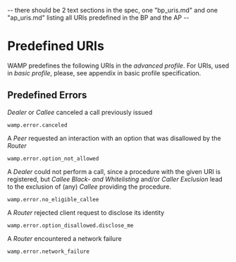 -- there should be 2 text sections in the spec, one "bp_uris.md" and one "ap_uris.md" listing all URIs predefined in the BP and the AP --

# Predefined URIs

WAMP predefines the following URIs in the *advanced profile*. For URIs, used in *basic profile*, please, see appendix in basic profile specification.

## Predefined Errors

*Dealer* or *Callee* canceled a call previously issued

    wamp.error.canceled

A *Peer* requested an interaction with an option that was disallowed by the *Router*

    wamp.error.option_not_allowed

A *Dealer* could not perform a call, since a procedure with the given URI is registered, but *Callee Black- and Whitelisting* and/or *Caller Exclusion* lead to the exclusion of (any) *Callee* providing the procedure.

    wamp.error.no_eligible_callee

A *Router* rejected client request to disclose its identity

    wamp.error.option_disallowed.disclose_me

A *Router* encountered a network failure

    wamp.error.network_failure
